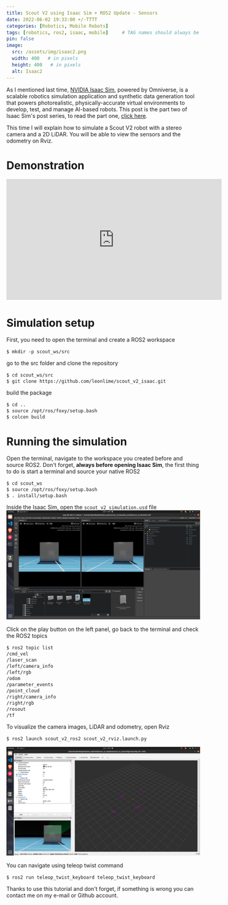 ```yaml
---
title: Scout V2 using Isaac Sim + ROS2 Update - Sensors
date: 2022-06-02 19:33:00 +/-TTTT
categories: [Robotics, Mobile Robots]
tags: [robotics, ros2, isaac, mobile]     # TAG names should always be lowercase
pin: false
image:
  src: /assets/img/isaac2.png
  width: 400   # in pixels
  height: 400   # in pixels
  alt: Isaac2
---
```


As I mentioned last time, [NVIDIA Isaac Sim](https://developer.nvidia.com/isaac-sim), powered by Omniverse, is a scalable robotics simulation application and synthetic data generation tool that powers photorealistic, physically-accurate virtual environments to develop, test, and manage AI-based robots. This post is the part two of Isaac Sim's post series, to read the part one, [click here](/posts/isaac/).

This time I will explain how to simulate a Scout V2 robot with a stereo camera and a 2D LiDAR. You will be able to view the sensors and the odometry on Rviz.

# Demonstration
<iframe width="560" height="315" src="https://www.youtube.com/embed/7o9y21d7H-U" title="YouTube video player" frameborder="0" allow="accelerometer; autoplay; clipboard-write; encrypted-media; gyroscope; picture-in-picture" allowfullscreen></iframe>

# Simulation setup

First, you need to open the terminal and create a ROS2 workspace
```terminal
$ mkdir -p scout_ws/src
```
go to the src folder and clone the repository
```terminal
$ cd scout_ws/src
$ git clone https://github.com/leonlime/scout_v2_isaac.git
```
build the package
```terminal
$ cd ..
$ source /opt/ros/foxy/setup.bash
$ colcon build
```
# Running the simulation
Open the terminal, navigate to the workspace you created before and source ROS2. Don't forget, **always before opening Isaac Sim**, the first thing to do is start a terminal and source your native ROS2
```terminal
$ cd scout_ws
$ source /opt/ros/foxy/setup.bash
$ . install/setup.bash
```

Inside the Isaac Sim, open the `scout_v2_simulation.usd` file 
![Isaac empty screen](/assets/img/isaac2_screen1.png)


Click on the play button on the left panel, go back to the terminal and check the ROS2 topics  
```terminal
$ ros2 topic list
/cmd_vel
/laser_scan
/left/camera_info
/left/rgb
/odom
/parameter_events
/point_cloud
/right/camera_info
/right/rgb
/rosout
/tf
```

To visualize the camera images, LiDAR and odometry, open Rviz
```terminal
$ ros2 launch scout_v2_ros2 scout_v2_rviz.launch.py
```
![Isaac empty screen](/assets/img/isaac2_screen2.png)

You can navigate using teleop twist command
```terminal
$ ros2 run teleop_twist_keyboard teleop_twist_keyboard
```

Thanks to use this tutorial and don't forget, if something is wrong you can contact me on my e-mail or Github account.
